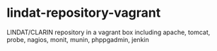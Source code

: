 lindat-repository-vagrant
=========================

LINDAT/CLARIN repository in a vagrant box including apache, tomcat, probe, nagios, monit, munin, phppgadmin, jenkin

